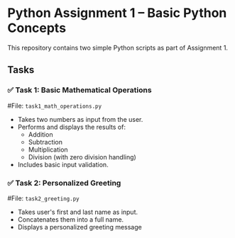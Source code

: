 # Python Assignment 1 – Basic Python Concepts

This repository contains two simple Python scripts as part of Assignment 1.

## Tasks

### ✅ Task 1: Basic Mathematical Operations
#File: `task1_math_operations.py`

- Takes two numbers as input from the user.
- Performs and displays the results of:
  - Addition
  - Subtraction
  - Multiplication
  - Division (with zero division handling)
- Includes basic input validation.

### ✅ Task 2: Personalized Greeting
#File: `task2_greeting.py`

- Takes user's first and last name as input.
- Concatenates them into a full name.
- Displays a personalized greeting message